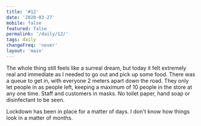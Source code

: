 ```yaml
---
title: '#12'
date: '2020-03-27'
mobile: false
featured: false
permalink: '/daily/12/'
tags: daily
changeFreq: 'never'
layout: 'main'
---
```


The whole thing still feels like a surreal dream, but today it felt extremely real and immediate as I needed to go out and pick up some food. There was a queue to get in, with everyone 2 meters apart down the road. They only let people in as people left, keeping a maximum of 10 people in the store at any one time. Staff and customers in masks. No toilet paper, hand soap or disinfectant to be seen.

Lockdown has been in place for a matter of days. I don't know how things look in a matter of months.
